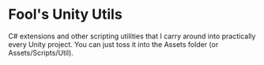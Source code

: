 # Fool's Unity Utils
C# extensions and other scripting utilities that I carry around into practically every Unity project. You can just toss it into the Assets folder (or Assets/Scripts/Util).
